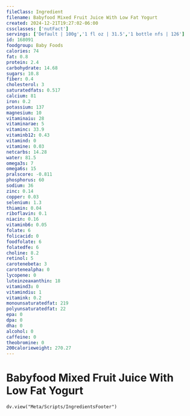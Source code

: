 ```yaml
---
fileClass: Ingredient
filename: Babyfood Mixed Fruit Juice With Low Fat Yogurt
created: 2024-12-21T19:27:02-06:00
cssclasses: ['nutFact']
servings: ['Default | 100g','1 fl oz | 31.5','1 bottle nfs | 126']
id: 168091
foodgroup: Baby Foods
calories: 74
fat: 0.8
protein: 2.4
carbohydrate: 14.68
sugars: 10.8
fiber: 0.4
cholesterol: 3
saturatedfats: 0.517
calcium: 81
iron: 0.2
potassium: 137
magnesium: 10
vitaminaiu: 28
vitaminarae: 5
vitaminc: 33.9
vitaminb12: 0.43
vitamind: 0
vitamine: 0.03
netcarbs: 14.28
water: 81.5
omega3s: 7
omega6s: 15
pralscore: -0.811
phosphorus: 60
sodium: 36
zinc: 0.14
copper: 0.03
selenium: 1.3
thiamin: 0.04
riboflavin: 0.1
niacin: 0.16
vitaminb6: 0.05
folate: 6
folicacid: 0
foodfolate: 6
folatedfe: 6
choline: 8.2
retinol: 5
carotenebeta: 3
carotenealpha: 0
lycopene: 0
luteinzeaxanthin: 18
vitamind3: 0
vitamindiu: 1
vitamink: 0.2
monounsaturatedfat: 219
polyunsaturatedfat: 22
epa: 0
dpa: 0
dha: 0
alcohol: 0
caffeine: 0
theobromine: 0
200calorieweight: 270.27
---
```


# Babyfood Mixed Fruit Juice With Low Fat Yogurt

```dataviewjs
dv.view("Meta/Scripts/IngredientsFooter")
```